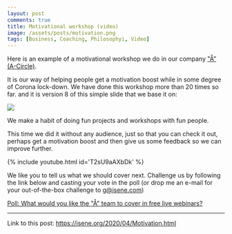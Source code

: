 ```yaml
---
layout: post
comments: true
title: Motivational workshop (video)
image: /assets/posts/motivation.png
tags: [Business, Coaching, Philosophyi, Video]
---
```


Here is an example of a motivational workshop we do in our company ["Å" (A-Circle)](https://a-circle.no).

It is our way of helping people get a motivation boost while in some degree of
Corona lock-down. We have done this workshop more than 20 times so far. and it
is version 8 of this simple slide that we base it on:

![](https://isene.org/assets/posts/motivation.png)

We make a habit of doing fun projects and workshops with fun people.

This time we did it without any audience, just so that you can check it out,
perhaps get a motivation boost and then give us some feedback so we can
improve further.

{% include youtube.html id='T2sU9aAXbDk' %}

We like you to tell us what we should cover next. Challenge us by following
the link below and casting your vote in the poll (or drop me an e-mail for
your out-of-the-box challenge to g@isene.com)

[Poll: What would you like the "Å" team to cover in free live webinars?](http://www.easypolls.net/poll.html?p=5e8c4a4ae4b09a2d524ccbd4)

---
Link to this post: <https://isene.org/2020/04/Motivation.html>
